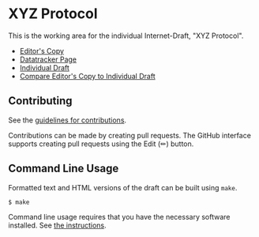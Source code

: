 # XYZ Protocol

This is the working area for the individual Internet-Draft, "XYZ Protocol".

* [Editor's Copy](https://ameyanrd.github.io/XYZ-Protocol/#go.draft-ameya-wg-xyz.html)
* [Datatracker Page](https://datatracker.ietf.org/doc/draft-ameya-wg-xyz)
* [Individual Draft](https://datatracker.ietf.org/doc/html/draft-ameya-wg-xyz)
* [Compare Editor's Copy to Individual Draft](https://ameyanrd.github.io/XYZ-Protocol/#go.draft-ameya-wg-xyz.diff)


## Contributing

See the
[guidelines for contributions](https://github.com/ameyanrd/XYZ-Protocol/blob//CONTRIBUTING.md).

Contributions can be made by creating pull requests.
The GitHub interface supports creating pull requests using the Edit (✏) button.


## Command Line Usage

Formatted text and HTML versions of the draft can be built using `make`.

```sh
$ make
```

Command line usage requires that you have the necessary software installed.  See
[the instructions](https://github.com/martinthomson/i-d-template/blob/main/doc/SETUP.md).


